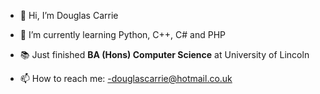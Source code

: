 - 👋 Hi, I’m Douglas Carrie
- 🌱 I’m currently learning Python, C++, C# and PHP 
- 📚 Just finished **BA (Hons) Computer Science** at University of Lincoln

- 📫 How to reach me:
        -douglascarrie@hotmail.co.uk

